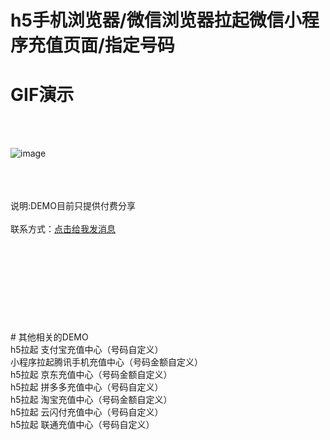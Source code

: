 # h5手机浏览器/微信浏览器拉起微信小程序充值页面/指定号码


# GIF演示
<br>
<br>

![image](https://img-blog.csdnimg.cn/66ee5f4207d84e25a3696d95fc31ac96.gif)


<br/>
<br/>
<br/>
说明:DEMO目前只提供付费分享
<br/>
<br/>
联系方式：<a target="_blank" href="https://apppay.github.io/qq.html">点击给我发消息</a>
<br/>
<br/>
<br/>
<br/>
<br/>
<br/>
<br/>
<br/>
<br/>
<br/>
# 其他相关的DEMO

<br/>
h5拉起  支付宝充值中心（号码自定义）<br/> 
小程序拉起腾讯手机充值中心（号码金额自定义）<br/>
h5拉起 京东充值中心（号码金额自定义）<br/>
h5拉起  拼多多充值中心（号码自定义）<br/>
h5拉起  淘宝充值中心（号码金额自定义）<br/>
h5拉起  云闪付充值中心（号码自定义）<br/>
h5拉起  联通充值中心（号码自定义）<br/>
<br/>
<br/>
<br/>
<br/>
<br/>
<br/>
<br/>
<br/>
<br/>
<br/>
<br/>
<br/>
<br/>
<br/>
<br/>







